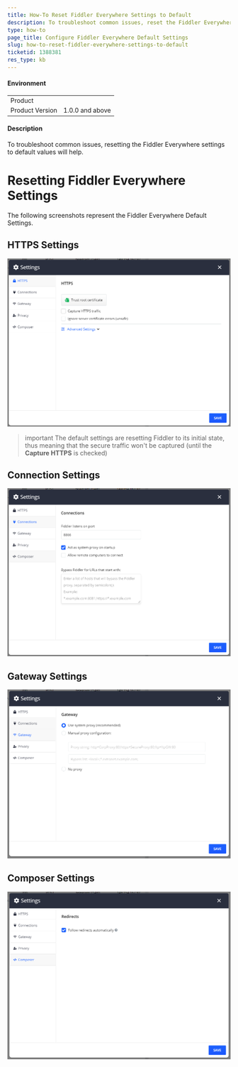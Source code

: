 ```yaml
---
title: How-To Reset Fiddler Everywhere Settings to Default
description: To troubleshoot common issues, reset the Fiddler Everywhere settings to default values
type: how-to
page_title: Configure Fiddler Everywhere Default Settings
slug: how-to-reset-fiddler-everywhere-settings-to-default
ticketid: 1388381
res_type: kb
---
```


#### Environment

|   |   |
|---|---|
| Product   |
| Product Version | 1.0.0 and above  |

#### Description

To troubleshoot common issues, resetting the Fiddler Everywhere settings to default values will help.

# Resetting Fiddler Everywhere Settings

The following screenshots represent the Fiddler Everywhere Default Settings.

## HTTPS Settings

![default https settings](../images/kb/default-settings/default-https-settings.png)

>important The default settings are resetting Fiddler to its initial state, thus meaning that the secure traffic won't be captured (until the **Capture HTTPS** is checked)

## Connection Settings

![default Connection settings](../images/kb/default-settings/default-connection-settings.png)

## Gateway Settings

![default Gateway settings](../images/kb/default-settings/default-gateway-settings.png)

## Composer Settings

![default Composer settings](../images/kb/default-settings/default-composer-settings.png)